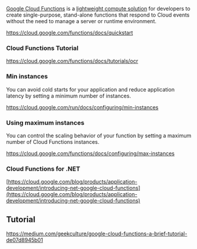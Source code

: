 
[Google Cloud Functions](https://cloud.google.com/functions/docs/concepts/overview) is a [lightweight compute solution](https://www.youtube.com/watch?v=vM-2O-uKBNQ) for developers to create single-purpose, stand-alone functions that respond to Cloud events without the need to manage a server or runtime environment.


https://cloud.google.com/functions/docs/quickstart


### Cloud Functions Tutorial

https://cloud.google.com/functions/docs/tutorials/ocr

### Min instances


You can avoid cold starts for your application and reduce application latency by setting a minimum number of instances.

https://cloud.google.com/run/docs/configuring/min-instances

### Using maximum instances

You can control the scaling behavior of your function by setting a maximum number of Cloud Functions instances.

https://cloud.google.com/functions/docs/configuring/max-instances


### Cloud Functions for .NET

[https://cloud.google.com/blog/products/application-development/introducing-net-google-cloud-functions](https://cloud.google.com/blog/products/application-development/introducing-net-google-cloud-functions)


## Tutorial

https://medium.com/geekculture/google-cloud-functions-a-brief-tutorial-de07d8945b01


